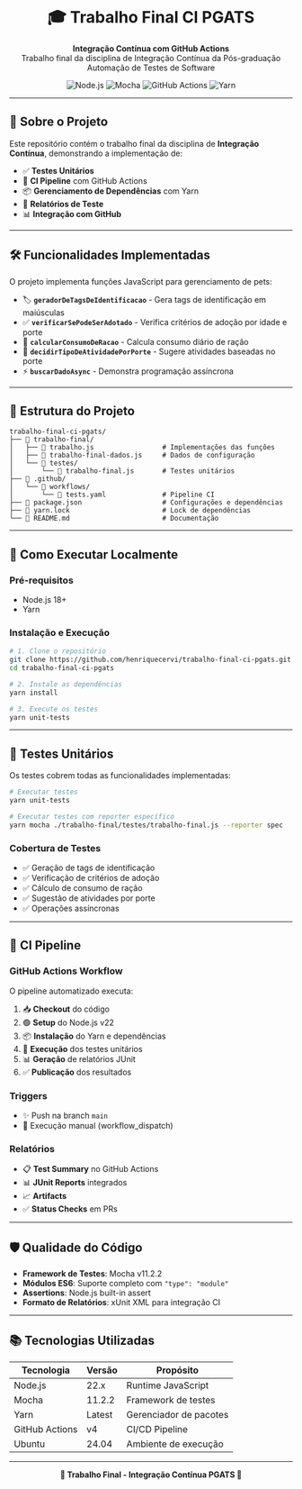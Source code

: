 <p align="center">
  <h1 align="center">🎓 Trabalho Final CI PGATS</h1>
</p>

<p align="center">
  <strong>Integração Contínua com GitHub Actions</strong><br>
  Trabalho final da disciplina de Integração Contínua da Pós-graduação Automação de Testes de Software
</p>

<p align="center">
  <img src="https://img.shields.io/badge/Node.js-22-brightgreen" alt="Node.js">
  <img src="https://img.shields.io/badge/Mocha-11.2.2-red" alt="Mocha">
  <img src="https://img.shields.io/badge/CI-GitHub%20Actions-blue" alt="GitHub Actions">
  <img src="https://img.shields.io/badge/Package%20Manager-Yarn-blue" alt="Yarn">
</p>

---

## 🎯 Sobre o Projeto

Este repositório contém o trabalho final da disciplina de **Integração Contínua**, demonstrando a implementação de:

- ✅ **Testes Unitários**
- 🚀 **CI Pipeline** com GitHub Actions
- 📦 **Gerenciamento de Dependências** com Yarn
- 🧪 **Relatórios de Teste**
- 📊 **Integração com GitHub**

---

## 🛠️ Funcionalidades Implementadas

O projeto implementa funções JavaScript para gerenciamento de pets:

- 🏷️ **`geradorDeTagsDeIdentificacao`** - Gera tags de identificação em maiúsculas
- ✅ **`verificarSePodeSerAdotado`** - Verifica critérios de adoção por idade e porte
- 🍖 **`calcularConsumoDeRacao`** - Calcula consumo diário de ração
- 🎾 **`decidirTipoDeAtividadePorPorte`** - Sugere atividades baseadas no porte
- ⚡ **`buscarDadoAsync`** - Demonstra programação assíncrona

---

## 📁 Estrutura do Projeto

```
trabalho-final-ci-pgats/
├── 📁 trabalho-final/
│   ├── 📄 trabalho.js                 # Implementações das funções
│   ├── 📄 trabalho-final-dados.js     # Dados de configuração
│   └── 📁 testes/
│       └── 📄 trabalho-final.js       # Testes unitários
├── 📁 .github/
│   └── 📁 workflows/
│       └── 📄 tests.yaml              # Pipeline CI
├── 📄 package.json                    # Configurações e dependências
├── 📄 yarn.lock                       # Lock de dependências
└── 📄 README.md                       # Documentação
```

---

## 🚀 Como Executar Localmente

### Pré-requisitos
- Node.js 18+ 
- Yarn

### Instalação e Execução

```bash
# 1. Clone o repositório
git clone https://github.com/henriquecervi/trabalho-final-ci-pgats.git
cd trabalho-final-ci-pgats

# 2. Instale as dependências
yarn install

# 3. Execute os testes
yarn unit-tests
```

---

## 🧪 Testes Unitários

Os testes cobrem todas as funcionalidades implementadas:

```bash
# Executar testes
yarn unit-tests

# Executar testes com reporter específico
yarn mocha ./trabalho-final/testes/trabalho-final.js --reporter spec
```

### Cobertura de Testes
- ✅ Geração de tags de identificação
- ✅ Verificação de critérios de adoção
- ✅ Cálculo de consumo de ração
- ✅ Sugestão de atividades por porte
- ✅ Operações assíncronas

---

## 🔄 CI Pipeline

### GitHub Actions Workflow

O pipeline automatizado executa:

1. 📥 **Checkout** do código
2. 🟢 **Setup** do Node.js v22
3. 📦 **Instalação** do Yarn e dependências
4. 🧪 **Execução** dos testes unitários
5. 📊 **Geração** de relatórios JUnit
6. ✅ **Publicação** dos resultados

### Triggers
- ✨ Push na branch `main`
- 🔧 Execução manual (workflow_dispatch)

### Relatórios
- 📋 **Test Summary** no GitHub Actions
- 📊 **JUnit Reports** integrados
- 📈 **Artifacts**
- ✅ **Status Checks** em PRs

---

## 🛡️ Qualidade do Código

- **Framework de Testes**: Mocha v11.2.2
- **Módulos ES6**: Suporte completo com `"type": "module"`
- **Assertions**: Node.js built-in assert
- **Formato de Relatórios**: xUnit XML para integração CI

---

## 📚 Tecnologias Utilizadas

| Tecnologia | Versão | Propósito |
|------------|--------|-----------|
| Node.js | 22.x | Runtime JavaScript |
| Mocha | 11.2.2 | Framework de testes |
| Yarn | Latest | Gerenciador de pacotes |
| GitHub Actions | v4 | CI/CD Pipeline |
| Ubuntu | 24.04 | Ambiente de execução |

---

<p align="center">
  <strong>🎉 Trabalho Final - Integração Contínua PGATS 🎉</strong>
</p>

